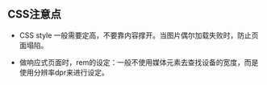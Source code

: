 ## CSS注意点

* CSS style 一般需要定高，不要靠内容撑开。当图片偶尔加载失败时，防止页面塌陷。

* 做响应式页面时，rem的设定：一般不使用媒体元素去查找设备的宽度，而是使用分辨率dpr来进行设定。
